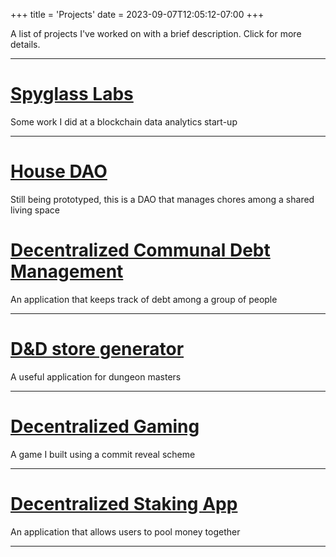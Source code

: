 +++
title = 'Projects'
date = 2023-09-07T12:05:12-07:00
+++

A list of projects I've worked on with a brief description. Click for more details.

----

# [Spyglass Labs](../portfolio/spyglass)
Some work I did at a blockchain data analytics start-up

----

# [House DAO](../portfolio/chore-dao)
Still being prototyped, this is a DAO that manages chores among
a shared living space

# [Decentralized Communal Debt Management](../portfolio/dec-debt-manager)
An application that keeps track of debt among a group of people

----

# [D&D store generator](../portfolio/dnd-store)
A useful application for dungeon masters

----

# [Decentralized Gaming](../portfolio/defi-gaming)
A game I built using a commit reveal scheme

----

# [Decentralized Staking App](../portfolio/dec-staking)
An application that allows users to pool money together

----
